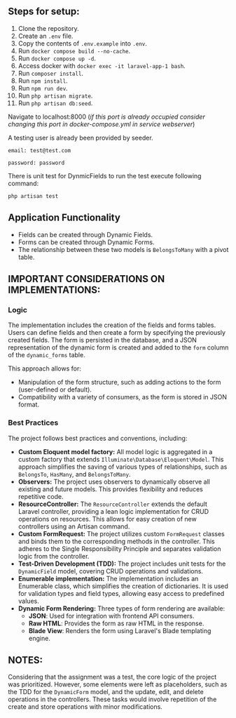 

## Steps for setup:

 
1.  Clone the repository.
2.  Create an `.env` file.
3.  Copy the contents of `.env.example` into `.env`.
4.  Run `docker compose build --no-cache`.
5.  Run `docker compose up -d`.
6.  Access docker with `docker exec -it laravel-app-1 bash`.
7.  Run `composer install`.
8.  Run `npm install`.
9.  Run `npm run dev`.
10.  Run `php artisan migrate`.
11.  Run `php artisan db:seed`.

Navigate to localhost:8000 (*if this port is already occupied consider changing this port in docker-compose.yml in service webserver*)

A testing user is already been provided by seeder.

    email: test@test.com
    
    password: password

  

There is unit test for DynmicFields to run the test execute following command:

    php artisan test

 ## Application Functionality

-   Fields can be created through Dynamic Fields.
-   Forms can be created through Dynamic Forms.
-   The relationship between these two models is `BelongsToMany` with a pivot table.
  

## IMPORTANT CONSIDERATIONS ON IMPLEMENTATIONS:

### Logic

The implementation includes the creation of the fields and forms tables. Users can define fields and then create a form by specifying the previously created fields. The form is persisted in the database, and a JSON representation of the dynamic form is created and added to the `form` column of the `dynamic_forms` table.

This approach allows for:

-   Manipulation of the form structure, such as adding actions to the form (user-defined or default).
-   Compatibility with a variety of consumers, as the form is stored in JSON format.
### Best Practices

The project follows best practices and conventions, including:

-   **Custom Eloquent model factory:** All model logic is aggregated in a custom factory that extends `Illuminate\Database\Eloquent\Model`. This approach simplifies the saving of various types of relationships, such as `BelongsTo`, `HasMany`, and `BelongsToMany`.
-   **Observers:** The project uses observers to dynamically observe all existing and future models. This provides flexibility and reduces repetitive code.
-   **ResourceController:** The `ResourceController` extends the default Laravel controller, providing a lean logic implementation for CRUD operations on resources. This allows for easy creation of new controllers using an Artisan command.
-   **Custom FormRequest:** The project utilizes custom `FormRequest` classes and binds them to the corresponding methods in the controller. This adheres to the Single Responsibility Principle and separates validation logic from the controller.
-   **Test-Driven Development (TDD):** The project includes unit tests for the `DynamicField` model, covering CRUD operations and validations.
-   **Enumerable implementation:** The implementation includes an Enumerable class, which simplifies the creation of dictionaries. It is used for validation types and field types, allowing easy access to predefined values.
-   **Dynamic Form Rendering:** Three types of form rendering are available:
    -   **JSON**: Used for integration with frontend API consumers.
    -   **Raw HTML**: Provides the form as raw HTML in the response.
    -   **Blade View**: Renders the form using Laravel's Blade templating engine.

## NOTES:

Considering that the assignment was a test, the core logic of the project was prioritized. However, some elements were left as placeholders, such as the TDD for the `DynamicForm` model, and the update, edit, and delete operations in the controllers. These tasks would involve repetition of the create and store operations with minor modifications.